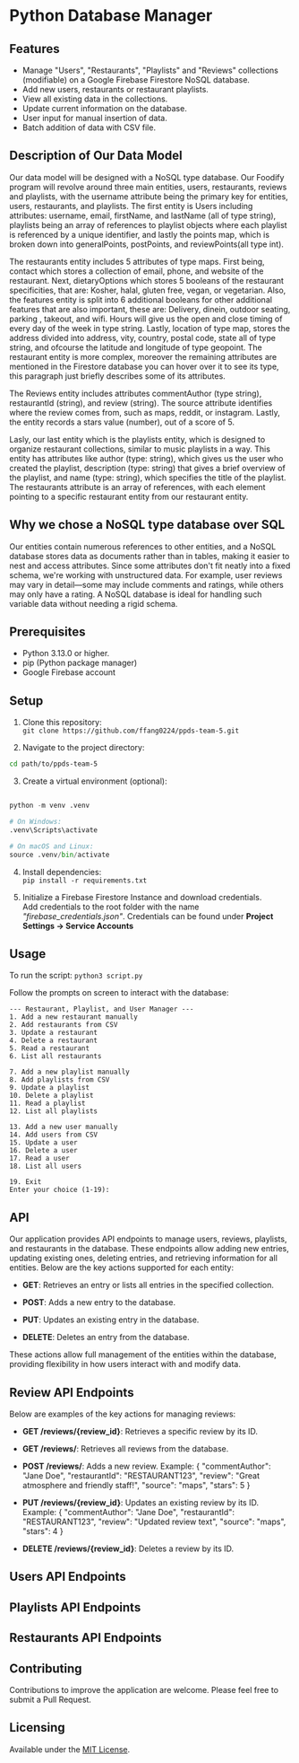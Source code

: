 # Python Database Manager

## Features

- Manage "Users", "Restaurants", "Playlists" and "Reviews" collections (modifiable) on a Google Firebase Firestore NoSQL database.
- Add new users, restaurants or restaurant playlists.
- View all existing data in the collections.
- Update current information on the database.
- User input for manual insertion of data.
- Batch addition of data with CSV file.

## Description of Our Data Model

Our data model will be designed with a NoSQL type database. Our Foodify program will revolve around three main entities, users, restaurants, reviews and playlists, with the username attribute being the primary key for entities, users, restaurants, and playlists. The first entity is Users including attributes: username, email, firstName, and lastName (all of type string), playlists being an array of references to playlist objects where each playlist is referenced by a unique identifier, and lastly the points map, which is broken down into generalPoints, postPoints, and reviewPoints(all type int).

The restaurants entity includes 5 attributes of type maps. First being, contact which stores a collection of email, phone, and website of the restaurant. Next, dietaryOptions which stores 5 booleans of the restaurant specificities, that are: Kosher, halal, gluten free, vegan, or vegetarian. Also, the features entity is split into 6 additional booleans for other additional features that are also important, these are: Delivery, dinein, outdoor seating, parking , takeout, and wifi. Hours will give us the open and close timing of every day of the week in type string. Lastly, location of type map, stores the address divided into address, vity, country, postal code, state all of type string, and ofcourse the latitude and longitude of type geopoint. The restaurant entity is more complex, moreover the remaining attributes are mentioned in the Firestore database you can hover over it to see its type, this paragraph just briefly describes some of its attributes.

The Reviews entity includes attributes commentAuthor (type string), restaurantId (string), and review (string). The source attribute identifies where the review comes from, such as maps, reddit, or instagram. Lastly, the entity records a stars value (number), out of a score of 5.

Lasly, our last entity which is the playlists entity, which is designed to organize restaurant collections, similar to music playlists in a way. This entity has attributes like author (type: string), which gives us the user who created the playlist, description (type: string) that gives a brief overview of the playlist, and name (type: string), which specifies the title of the playlist. The restaurants attribute is an array of references, with each element pointing to a specific restaurant entity from our restaurant entity.

## Why we chose a NoSQL type database over SQL

Our entities contain numerous references to other entities, and a NoSQL database stores data as documents rather than in tables, making it easier to nest and access attributes. Since some attributes don't fit neatly into a fixed schema, we're working with unstructured data. For example, user reviews may vary in detail—some may include comments and ratings, while others may only have a rating. A NoSQL database is ideal for handling such variable data without needing a rigid schema.

## Prerequisites

- Python 3.13.0 or higher.
- pip (Python package manager)
- Google Firebase account

## Setup

1. Clone this repository: \
   `git clone https://github.com/ffang0224/ppds-team-5.git`

2. Navigate to the project directory:

```bash
cd path/to/ppds-team-5
```

3. Create a virtual environment (optional):

```python

python -m venv .venv

# On Windows:
.venv\Scripts\activate

# On macOS and Linux:
source .venv/bin/activate

```

4. Install dependencies: \
   `pip install -r requirements.txt`

5. Initialize a Firebase Firestore Instance and download credentials. \
   Add credentials to the root folder with the name _"firebase_credentials.json"_. Credentials can be found under **Project Settings -> Service Accounts**

## Usage

To run the script:
`python3 script.py`

Follow the prompts on screen to interact with the database:

```none
--- Restaurant, Playlist, and User Manager ---
1. Add a new restaurant manually
2. Add restaurants from CSV
3. Update a restaurant
4. Delete a restaurant
5. Read a restaurant
6. List all restaurants

7. Add a new playlist manually
8. Add playlists from CSV
9. Update a playlist
10. Delete a playlist
11. Read a playlist
12. List all playlists

13. Add a new user manually
14. Add users from CSV
15. Update a user
16. Delete a user
17. Read a user
18. List all users

19. Exit
Enter your choice (1-19):
```

## API

Our application provides API endpoints to manage users, reviews, playlists, and restaurants in the database. These endpoints allow adding new entries, updating existing ones, deleting entries, and retrieving information for all entities. Below are the key actions supported for each entity:

- **GET**: Retrieves an entry or lists all entries in the specified collection.

- **POST**: Adds a new entry to the database.

- **PUT**: Updates an existing entry in the database.

- **DELETE**: Deletes an entry from the database.

These actions allow full management of the entities within the database, providing flexibility in how users interact with and modify data.

## Review API Endpoints

Below are examples of the key actions for managing reviews:

- **GET /reviews/{review_id}**: Retrieves a specific review by its ID.

- **GET /reviews/**: Retrieves all reviews from the database.

- **POST /reviews/**: Adds a new review.
  Example:
  {
  "commentAuthor": "Jane Doe",
  "restaurantId": "RESTAURANT123",
  "review": "Great atmosphere and friendly staff!",
  "source": "maps",
  "stars": 5
  }

- **PUT /reviews/{review_id}**: Updates an existing review by its ID.
  Example:
  {
  "commentAuthor": "Jane Doe",
  "restaurantId": "RESTAURANT123",
  "review": "Updated review text",
  "source": "maps",
  "stars": 4
  }

- **DELETE /reviews/{review_id}**: Deletes a review by its ID.

## Users API Endpoints

## Playlists API Endpoints

## Restaurants API Endpoints

## Contributing

Contributions to improve the application are welcome. Please feel free to submit a Pull Request.

## Licensing

Available under the [MIT License](https://opensource.org/license/mit).
